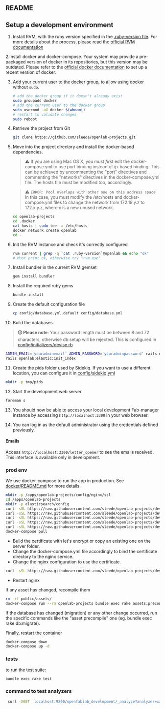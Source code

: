 ## README

## Setup a development environment

1. Install RVM, with the ruby version specified in the [.ruby-version file](../.ruby-version).
   For more details about the process, please read the [official RVM documentation](http://rvm.io/rvm/install)

2.Install docker and docker-compose.
Your system may provide a pre-packaged version of docker in its repositories, but this version may be outdated.
Please refer to the [official docker documentation](https://docs.docker.com/engine/install/) to set up a recent version of docker.

3. Add your current user to the docker group, to allow using docker without `sudo`.

   ```bash
   # add the docker group if it doesn't already exist
   sudo groupadd docker
   # add the current user to the docker group
   sudo usermod -aG docker $(whoami)
   # restart to validate changes
   sudo reboot
   ```

4. Retrieve the project from Git

   ```bash
   git clone https://github.com/sleede/openlab-projects.git
   ```


5. Move into the project directory and install the docker-based dependencies.
   > ⚠ If you are using Mac OS X, you must *first* edit the docker-compose.yml to use port binding instead of ip-based binding.
   > This can be achieved by uncommenting the "port" directives and commenting the "networks" directives in the docker-compose.yml file.
   > The hosts file must be modified too, accordingly.

   > ⚠ `ERROR: Pool overlaps with other one on this address space`
   > In this case, you must modify the /etc/hosts and docker-compose.yml files to change the network from 172.19.y.z to 172.x.y.z, where x is a new unused network.

   ```bash
   cd openlab-projects
   cd .docker
   cat hosts | sudo tee -a /etc/hosts
   docker network create openlab
   cd -
   ```

6. Init the RVM instance and check it's correctly configured

   ```bash
   rvm current | grep -q `cat .ruby-version`@openlab && echo "ok"
   # Must print ok, otherwise try "rvm use"
   ```

7. Install bundler in the current RVM gemset

   ```bash
   gem install bundler
   ```

8. Install the required ruby gems

   ```bash
   bundle install
   ```

9. Create the default configuration file

   ```bash
   cp config/database.yml.default config/database.yml
   ```

10. Build the databases.

> **🛈 Please note**: Your password length must be between 8 and 72 characters, otherwise db:setup will be rejected. This is configured in [config/initializers/devise.rb](config/initializers/devise.rb)

   ```bash
   ADMIN_EMAIL='youradminemail' ADMIN_PASSWORD='youradminpassword' rails db:setup
   rails openlab:elastic:init_index
   ```

11. Create the pids folder used by Sidekiq. If you want to use a different location, you can configure it in [config/sidekiq.yml](config/sidekiq.yml)

   ```bash
   mkdir -p tmp/pids
   ```

12. Start the development web server

   ```bash
   foreman s
   ```

13. You should now be able to access your local development Fab-manager instance by accessing `http://localhost:3300` in your web browser.

14. You can log in as the default administrator using the credentials defined previously.

#### Emails

Access `http://localhost:3300/letter_opener` to see the emails received. 
This interface is available only in development.

### prod env

We use docker-compose to run the app in production.
See [docker/README.md](docker/README.md) for more details.
```bash
mkdir -p /apps/openlab-projects/config/nginx/ssl
cd /apps/openlab-projects
mkdir -p elasticsearch/config
curl -sSL https://raw.githubusercontent.com/sleede/openlab-projects/dev/docker/docker-compose.yml > docker-compose.yml
curl -sSL https://raw.githubusercontent.com/sleede/openlab-projects/dev/docker/env.example > config/env
curl -sSL https://raw.githubusercontent.com/sleede/openlab-projects/dev/docker/elasticsearch/config/elasticsearch.yml > elasticsearch/config/elasticsearch.yml
curl -sSL https://raw.githubusercontent.com/sleede/openlab-projects/dev/docker/elasticsearch/config/log4j2.properties > elasticsearch/config/log4j2.properties
curl -sSL https://raw.githubusercontent.com/sleede/openlab-projects/dev/docker/nginx.conf > config/nginx/nginx.conf
docker-compose pull
```

- Build the certificate with let's encrypt or copy an existing one on the server folder.
- Change the docker-compose.yml file accordingly to bind the certificate directory to the nginx service.
- Change the nginx configuration to use the certificate.

```bash
curl -sSL https://raw.githubusercontent.com/sleede/openlab-projects/dev/docker/nginx.ssl.conf > config/nginx/nginx.conf
```

- Restart nginx

If any asset has changed, recompile them
```bash 
rm -rf public/assets/
docker-compose run --rm openlab-projects bundle exec rake assets:precompile
```

If the database has changed (migration) or any other change occurred, run the specific commands like the "asset precompile" one (eg. bundle exec rake db:migrate).

Finally, restart the container
```bash
docker-compose down
docker-compose up -d
```

### tests

to run the test suite:
```bash
bundle exec rake test
```


### command to test analyzers

```bash
 curl -XGET 'localhost:9200/openfablab_development/_analyze?analyzer=xxxxxx' -d "autre sport" | python -m json.tool
```

